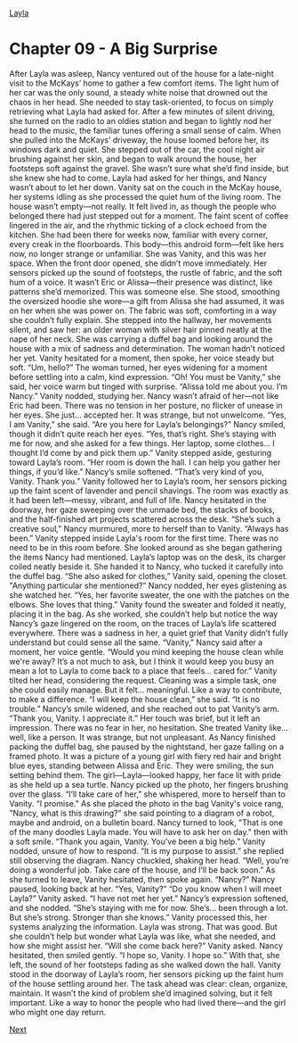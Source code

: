 [Layla](Layla.md)

# Chapter 09 - A Big Surprise

After Layla was asleep, Nancy ventured out of the house for a late-night visit to the McKays’ home to gather
a few comfort items. The light hum of her car was the only sound, a steady white noise that drowned out the
chaos in her head. She needed to stay task-oriented, to focus on simply retrieving what Layla had asked for.
After a few minutes of silent driving, she turned on the radio to an oldies station and began to lightly nod her
head to the music, the familiar tunes offering a small sense of calm.
When she pulled into the McKays’ driveway, the house loomed before her, its windows dark and quiet. She
stepped out of the car, the cool night air brushing against her skin, and began to walk around the house, her
footsteps soft against the gravel. She wasn’t sure what she’d find inside, but she knew she had to come. Layla
had asked for her things, and Nancy wasn’t about to let her down.
Vanity sat on the couch in the McKay house, her systems idling as she processed the quiet hum of the living
room. The house wasn’t empty—not really. It felt lived in, as though the people who belonged there had just
stepped out for a moment. The faint scent of coffee lingered in the air, and the rhythmic ticking of a clock
echoed from the kitchen. She had been there for weeks now, familiar with every corner, every creak in the
floorboards. This body—this android form—felt like hers now, no longer strange or unfamiliar. She was Vanity,
and this was her space.
When the front door opened, she didn’t move immediately. Her sensors picked up the sound of footsteps,
the rustle of fabric, and the soft hum of a voice. It wasn’t Eric or Alissa—their presence was distinct, like
patterns she’d memorized. This was someone else.
She stood, smoothing the oversized hoodie she wore—a gift from Alissa she had assumed, it was on her
when she was power on. The fabric was soft, comforting in a way she couldn’t fully explain. She stepped into
the hallway, her movements silent, and saw her: an older woman with silver hair pinned neatly at the nape of
her neck. She was carrying a duffel bag and looking around the house with a mix of sadness and determination.
The woman hadn’t noticed her yet. Vanity hesitated for a moment, then spoke, her voice steady but soft.
“Um, hello?”
The woman turned, her eyes widening for a moment before settling into a calm, kind expression. “Oh! You
must be Vanity,” she said, her voice warm but tinged with surprise. “Alissa told me about you. I’m Nancy.”
Vanity nodded, studying her. Nancy wasn’t afraid of her—not like Eric had been. There was no tension in
her posture, no flicker of unease in her eyes. She just… accepted her. It was strange, but not unwelcome.
“Yes, I am Vanity,” she said. “Are you here for Layla’s belongings?”
Nancy smiled, though it didn’t quite reach her eyes. “Yes, that’s right. She’s staying with me for now, and
she asked for a few things. Her laptop, some clothes… I thought I’d come by and pick them up.”
Vanity stepped aside, gesturing toward Layla’s room. “Her room is down the hall. I can help you gather her
things, if you’d like.”
Nancy’s smile softened. “That’s very kind of you, Vanity. Thank you.”
Vanity followed her to Layla’s room, her sensors picking up the faint scent of lavender and pencil shavings.
The room was exactly as it had been left—messy, vibrant, and full of life. Nancy hesitated in the doorway, her
gaze sweeping over the unmade bed, the stacks of books, and the half-finished art projects scattered across the
desk.
“She’s such a creative soul,” Nancy murmured, more to herself than to Vanity. “Always has been.”
Vanity stepped inside Layla's room for the first time. There was no need to be in this room before. She
looked around as she began gathering the items Nancy had mentioned. Layla’s laptop was on the desk, its
charger coiled neatly beside it. She handed it to Nancy, who tucked it carefully into the duffel bag.
“She also asked for clothes,” Vanity said, opening the closet. "Anything particular she mentioned?”
Nancy nodded, her eyes glistening as she watched her. “Yes, her favorite sweater, the one with the patches
on the elbows. She loves that thing.”
Vanity found the sweater and folded it neatly, placing it in the bag. As she worked, she couldn’t help but
notice the way Nancy’s gaze lingered on the room, on the traces of Layla’s life scattered everywhere. There was
a sadness in her, a quiet grief that Vanity didn’t fully understand but could sense all the same.
“Vanity,” Nancy said after a moment, her voice gentle. “Would you mind keeping the house clean while
we're away? It’s a not much to ask, but I think it would keep you busy an mean a lot to Layla to come back to a
place that feels… cared for.”
Vanity tilted her head, considering the request. Cleaning was a simple task, one she could easily manage.
But it felt… meaningful. Like a way to contribute, to make a difference.
“I will keep the house clean,” she said. “It is no trouble.”
Nancy’s smile widened, and she reached out to pat Vanity’s arm. “Thank you, Vanity. I appreciate it.”
Her touch was brief, but it left an impression. There was no fear in her, no hesitation. She treated Vanity
like… well, like a person. It was strange, but not unpleasant.
As Nancy finished packing the duffel bag, she paused by the nightstand, her gaze falling on a framed photo.
It was a picture of a young girl with fiery red hair and bright blue eyes, standing between Alissa and Eric. They
were smiling, the sun setting behind them. The girl—Layla—looked happy, her face lit with pride as she held up
a sea turtle.
Nancy picked up the photo, her fingers brushing over the glass. “I’ll take care of her,” she whispered, more
to herself than to Vanity. “I promise.”
As she placed the photo in the bag Vanity's voice rang, "Nancy, what is this drawing?" she said pointing to a
diagram of a robot, maybe and android, on a bulletin board. Nancy turned to look, "That is one of the many
doodles Layla made. You will have to ask her on day." then with a soft smile. “Thank you again, Vanity. You’ve
been a big help.”
Vanity nodded, unsure of how to respond. “It is my purpose to assist.” she replied still observing the
diagram.
Nancy chuckled, shaking her head. “Well, you’re doing a wonderful job. Take care of the house, and I’ll be
back soon.”
As she turned to leave, Vanity hesitated, then spoke again. “Nancy?”
Nancy paused, looking back at her. “Yes, Vanity?”
“Do you know when I will meet Layla?” Vanity asked. “I have not met her yet.”
Nancy’s expression softened, and she nodded. “She’s staying with me for now. She’s… been through a lot.
But she’s strong. Stronger than she knows.”
Vanity processed this, her systems analyzing the information. Layla was strong. That was good. But she
couldn’t help but wonder what Layla was like, what she needed, and how she might assist her.
“Will she come back here?” Vanity asked.
Nancy hesitated, then smiled gently. “I hope so, Vanity. I hope so.”
With that, she left, the sound of her footsteps fading as she walked down the hall. Vanity stood in the
doorway of Layla’s room, her sensors picking up the faint hum of the house settling around her. The task ahead
was clear: clean, organize, maintain. It wasn’t the kind of problem she’d imagined solving, but it felt important.
Like a way to honor the people who had lived there—and the girl who might one day return.

[Next](110.md)